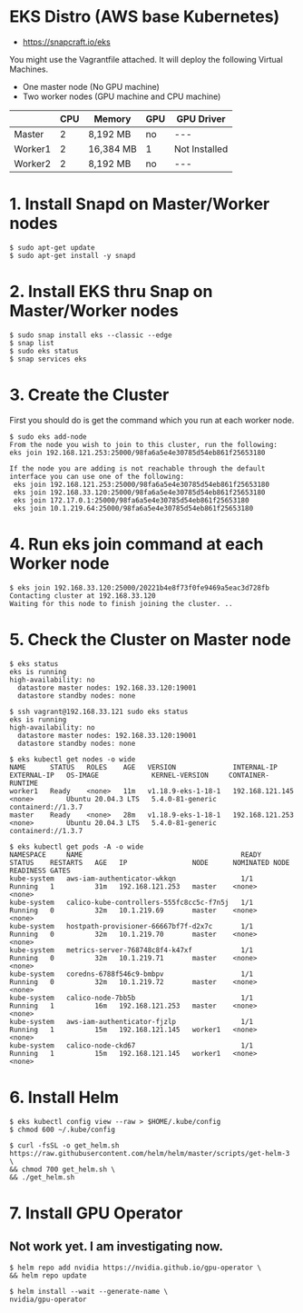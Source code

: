 # EKS Distro (AWS base Kubernetes)
- https://snapcraft.io/eks

You might use the Vagrantfile attached. It will deploy the following Virtual Machines.
- One master node (No GPU machine)
- Two worker nodes (GPU machine and CPU machine)

|  | CPU | Memory | GPU | GPU Driver |
| --- | --- | --- | --- | --- |
| Master | 2 | 8,192 MB | no | --- |
| Worker1 | 2 | 16,384 MB | 1 | Not Installed |
| Worker2 | 2 | 8,192 MB | no | --- |

# 1. Install Snapd on Master/Worker nodes
```
$ sudo apt-get update
$ sudo apt-get install -y snapd
```

# 2. Install EKS thru Snap on Master/Worker nodes
```
$ sudo snap install eks --classic --edge
$ snap list
$ sudo eks status
$ snap services eks
```

# 3. Create the Cluster
First you should do is get the command which you run at each worker node.
```
$ sudo eks add-node
From the node you wish to join to this cluster, run the following:
eks join 192.168.121.253:25000/98fa6a5e4e30785d54eb861f25653180

If the node you are adding is not reachable through the default interface you can use one of the following:
 eks join 192.168.121.253:25000/98fa6a5e4e30785d54eb861f25653180
 eks join 192.168.33.120:25000/98fa6a5e4e30785d54eb861f25653180
 eks join 172.17.0.1:25000/98fa6a5e4e30785d54eb861f25653180
 eks join 10.1.219.64:25000/98fa6a5e4e30785d54eb861f25653180
```

# 4. Run eks join command at each Worker node
```
$ eks join 192.168.33.120:25000/20221b4e8f73f0fe9469a5eac3d728fb
Contacting cluster at 192.168.33.120
Waiting for this node to finish joining the cluster. ..
```

# 5. Check the Cluster on Master node
```
$ eks status
eks is running
high-availability: no
  datastore master nodes: 192.168.33.120:19001
  datastore standby nodes: none

$ ssh vagrant@192.168.33.121 sudo eks status
eks is running
high-availability: no
  datastore master nodes: 192.168.33.120:19001
  datastore standby nodes: none

$ eks kubectl get nodes -o wide
NAME      STATUS   ROLES    AGE   VERSION              INTERNAL-IP       EXTERNAL-IP   OS-IMAGE             KERNEL-VERSION     CONTAINER-RUNTIME
worker1   Ready    <none>   11m   v1.18.9-eks-1-18-1   192.168.121.145   <none>        Ubuntu 20.04.3 LTS   5.4.0-81-generic   containerd://1.3.7
master    Ready    <none>   28m   v1.18.9-eks-1-18-1   192.168.121.253   <none>        Ubuntu 20.04.3 LTS   5.4.0-81-generic   containerd://1.3.7

$ eks kubectl get pods -A -o wide
NAMESPACE     NAME                                       READY   STATUS    RESTARTS   AGE   IP                NODE      NOMINATED NODE   READINESS GATES
kube-system   aws-iam-authenticator-wkkqn                1/1     Running   1          31m   192.168.121.253   master    <none>           <none>
kube-system   calico-kube-controllers-555fc8cc5c-f7n5j   1/1     Running   0          32m   10.1.219.69       master    <none>           <none>
kube-system   hostpath-provisioner-66667bf7f-d2x7c       1/1     Running   0          32m   10.1.219.70       master    <none>           <none>
kube-system   metrics-server-768748c8f4-k47xf            1/1     Running   0          32m   10.1.219.71       master    <none>           <none>
kube-system   coredns-6788f546c9-bmbpv                   1/1     Running   0          32m   10.1.219.72       master    <none>           <none>
kube-system   calico-node-7bb5b                          1/1     Running   1          16m   192.168.121.253   master    <none>           <none>
kube-system   aws-iam-authenticator-fjzlp                1/1     Running   1          15m   192.168.121.145   worker1   <none>           <none>
kube-system   calico-node-ckd67                          1/1     Running   1          15m   192.168.121.145   worker1   <none>           <none>
```

# 6. Install Helm
```
$ eks kubectl config view --raw > $HOME/.kube/config
$ chmod 600 ~/.kube/config

$ curl -fsSL -o get_helm.sh https://raw.githubusercontent.com/helm/helm/master/scripts/get-helm-3 \
&& chmod 700 get_helm.sh \
&& ./get_helm.sh
```

# 7. Install GPU Operator
Not work yet. I am investigating now.
-----
```
$ helm repo add nvidia https://nvidia.github.io/gpu-operator \
&& helm repo update

$ helm install --wait --generate-name \
nvidia/gpu-operator
```
